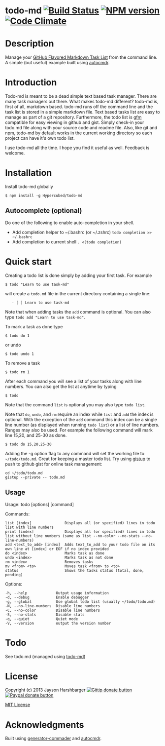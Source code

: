 todo-md [![Build Status](https://secure.travis-ci.org/Hypercubed/todo-md.png?branch=master)](https://travis-ci.org/Hypercubed/todo-md) [![NPM version](https://badge.fury.io/js/todo-md.png)](http://badge.fury.io/js/todo-md) [![Code Climate](https://codeclimate.com/github/Hypercubed/todo-md.png)](https://codeclimate.com/github/Hypercubed/todo-md)
======

# Description

Manage your [GitHub Flavored Markdown Task List](https://github.com/blog/1375-task-lists-in-gfm-issues-pulls-comments) from the command line.  A simple (but useful) example built using [autocmdr](https://github.com/Hypercubed/autocmdr).

# Introduction

Todo-md is meant to be a dead simple text based task manager.  There are many task managers out there.  What makes todo-md different?  todo-md is, first of all, markdown based.  todo-md runs off the command line and the task list is stored in a simple markdown file.  Text based tasks list are easy to manage as part of a git repository.  Furthermore, the todo list is [gfm](https://github.com/blog/1375-task-lists-in-gfm-issues-pulls-comments) compatible for easy viewing in github and gist.  Simply check-in your todo.md file along with your source code and readme file.  Also, like git and npm, todo-md by default works in the current working directory so each project can have it's own todo list.

I use todo-md all the time.  I hope you find it useful as well.  Feedback is welcome.

# Installation

Install todo-md globally

    $ npm install -g Hypercubed/todo-md

## Autocomplete (optional)

Do one of the following to enable auto-completion in your shell.

* Add completion helper to ~/.bashrc (or ~/.zshrc) `todo completion >> ~/.bashrc`
* Add completion to current shell `. <(todo completion)`

# Quick start

Creating a todo list is done simply by adding your first task.  For example 

    $ todo "Learn to use task-md"

will create a `todo.md` file in the current directory containing a single line:

```
   - [ ] Learn to use task-md
```

Note that when adding tasks the `add` command is optional.  You can also type `todo add "Learn to use task-md"`.

To mark a task as done type

    $ todo do 1

or undo

    $ todo undo 1

To remove a task

    $ todo rm 1

After each command you will see a list of your tasks along with line numbers.  You can also get the list at anytime by typing

    $ todo

Note that the command `list` is optional you may also type `todo list`.

Note that `do`, `undo`, and `rm` require an index while `list` and `add` the index is optional.  With the exception of the `add` command this index can be a single line number (as displayed when running `todo list`) or a list of line numbers.  Ranges may also be used.  For example the following command will mark line 15,20, and 25-30 as done.

    $ todo do 15,20,25-30

Adding the -g option flag to any command will set the working file to `~/todo/todo.md`.  Great for keeping a master todo list.  Try using [gistup](https://github.com/mbostock/gistup) to push to github gist for online task management:

    cd ~/todo/todo.md
    gistup --private -- todo.md

## Usage

  Usage: todo [options] [command]

  Commands:

    list [index]               Displays all (or specified) lines in todo list with line numbers
    print [index]              Displays all (or specified) lines in todo list without line numbers (same as list --no-color --no-stats --no-line-numbers)
    add <text_to_add> [index]  Adds text_to_add to your todo file on its own line at [index] or EOF if no index provided    
    do <index>                 Marks task as done
    undo <index>               Marks task as not done
    rm <index>                 Removes tasks
    mv <from> <to>             Moves task <from> to <to>
    status                     Shows the tasks status (total, done, pending)

  Options:

    -h, --help             Output usage information
    -d, --debug            Enable debugger
    -g, --global           Use global todo list (usually ~/todo/todo.md)
    -N, --no-line-numbers  Disable line numbers
    -C, --no-color         Disable line numbers
    -S, --no-stats         Disable stats
    -q, --quiet            Quiet mode
    -V, --version          output the version number

# Todo

See todo.md (managed using [todo-md](https://github.com/Hypercubed/todo-md))

# License

Copyright (c) 2013 Jayson Harshbarger [![Gittip donate button](http://badgr.co/gittip/hypercubed.png)](https://www.gittip.com/hypercubed/ "Donate weekly to this project using Gittip")
[![Paypal donate button](http://badgr.co/paypal/donate.png?bg=%23feb13d)](https://www.paypal.com/cgi-bin/webscr?cmd=_s-xclick&hosted_button_id=X7KYR6T9U2NHC "One time donation to this project using Paypal")

[MIT License](http://en.wikipedia.org/wiki/MIT_License)

# Acknowledgments

Built using [generator-commader](https://github.com/Hypercubed/generator-commander) and [autocmdr](https://github.com/Hypercubed/autocmdr).
